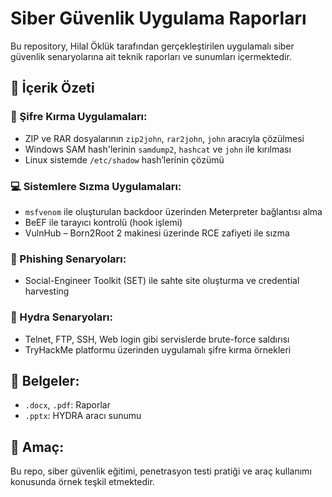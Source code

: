 # Siber Güvenlik Uygulama Raporları 

Bu repository, Hilal Öklük tarafından gerçekleştirilen uygulamalı siber güvenlik senaryolarına ait teknik raporları ve sunumları içermektedir.

## 📑 İçerik Özeti

### 🔐 Şifre Kırma Uygulamaları:
- ZIP ve RAR dosyalarının `zip2john`, `rar2john`, `john` aracıyla çözülmesi
- Windows SAM hash'lerinin `samdump2`, `hashcat` ve `john` ile kırılması
- Linux sistemde `/etc/shadow` hash’lerinin çözümü

### 💻 Sistemlere Sızma Uygulamaları:
- `msfvenom` ile oluşturulan backdoor üzerinden Meterpreter bağlantısı alma
- BeEF ile tarayıcı kontrolü (hook işlemi)
- VulnHub – Born2Root 2 makinesi üzerinde RCE zafiyeti ile sızma

### 🎣 Phishing Senaryoları:
- Social-Engineer Toolkit (SET) ile sahte site oluşturma ve credential harvesting

### 🧪 Hydra Senaryoları:
- Telnet, FTP, SSH, Web login gibi servislerde brute-force saldırısı
- TryHackMe platformu üzerinden uygulamalı şifre kırma örnekleri

## 📄 Belgeler:
- `.docx`, `.pdf`: Raporlar
- `.pptx`: HYDRA aracı sunumu

## 📌 Amaç:
Bu repo, siber güvenlik eğitimi, penetrasyon testi pratiği ve araç kullanımı konusunda örnek teşkil etmektedir.
